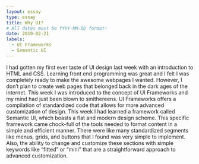 ```yaml
---
layout: essay
type: essay
title: Why UI?
# All dates must be YYYY-MM-DD format!
date: 2019-02-21  
labels:
  - UI Frameworks
  - Semantic UI
---
```


I had gotten my first ever taste of UI design last week with an introduction to HTML and CSS. Learning front end programming was great and I felt I was completely ready to make the awesome webpages I wanted.  However, I don’t plan to create web pages that belonged back in the dark ages of the internet. This week I was introduced to the concept of UI Frameworks and my mind had just been blown to smithereens. UI Frameworks offers a compilation of standardized code that allows for more advanced customization of design. 
This week I had learned a framework called Semantic UI, which boasts a flat and modern design scheme. This specific framework came chock-full of the tools needed to format content in a simple and efficient manner. There were like many standardized segments like menus, grids, and buttons that I found was very simple to implement. Also, the ability to change and customize these sections with simple keywords like “fitted” or “mini” that are a straightforward approach to advanced customization. 
